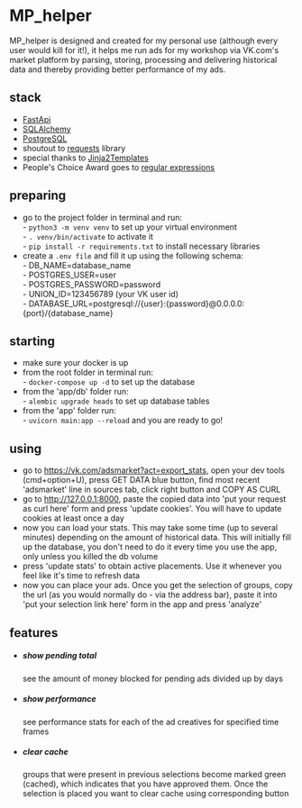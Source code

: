 # MP_helper

MP_helper is designed and created for my personal use (although every user would kill for it!), it helps me run ads for my workshop via VK.com's market platform by parsing, storing, processing and delivering historical data and thereby providing better performance of my ads.  

## stack
- [FastApi]  
- [SQLAlchemy]  
- [PostgreSQL]  
- shoutout to [requests] library  
- special thanks to [Jinja2Templates]  
- People's Choice Award goes to [regular expressions]  

## preparing
- go to the project folder in terminal and run:  
        - `python3 -m venv venv` to set up your virtual environment  
        - `. venv/bin/activate` to activate it  
        - `pip install -r requirements.txt` to install necessary libraries  
- create a `.env file` and fill it up using the following schema:  
        - DB_NAME=database_name  
        - POSTGRES_USER=user  
        - POSTGRES_PASSWORD=password  
        - UNION_ID=123456789 (your VK user id)  
        - DATABASE_URL=postgresql://{user}:{password}@0.0.0.0:{port}/{database_name}  


## starting
- make sure your docker is up  
- from the root folder in terminal run:  
        - `docker-compose up -d` to set up the database  
- from the 'app/db' folder run:  
        - `alembic upgrade heads` to set up database tables  
- from the 'app' folder run:  
        - `uvicorn main:app --reload` and you are ready to go!  

## using
- go to https://vk.com/adsmarket?act=export_stats, open your dev tools (cmd+option+U), press GET DATA blue button, find most recent 'adsmarket' line in sources tab, click right button and COPY AS CURL  
- go to http://127.0.0.1:8000, paste the copied data into 'put your request as curl here' form and press 'update cookies'. You will have to update cookies at least once a day  
- now you can load your stats. This may take some time (up to several minutes) depending on the amount of historical data. This will initially fill up the database, you don't need to do it every time you use the app, only unless you killed the db volume  
- press 'update stats' to obtain active placements. Use it whenever you feel like it's time to refresh data  
- now you can place your ads. Once you get the selection of groups, copy the url (as you would normally do - via the address bar), paste it into 'put your selection link here' form in the app and press 'analyze'  

## features
- ##### show pending total
    see the amount of money blocked for pending ads divided up by days
- ##### show performance
    see performance stats for each of the ad creatives for specified time frames
- ##### clear cache
    groups that were present in previous selections become marked green (cached), which indicates that you have approved them. Once the selection is placed you want to clear cache using corresponding button

   [FastApi]: <https://fastapi.tiangolo.com/>
   [SQLAlchemy]: <https://www.sqlalchemy.org/>
   [PostgreSQL]: <https://www.postgresql.org/>
   [requests]: <https://requests.readthedocs.io>
   [regular expressions]: <https://docs.python.org/3/library/re.html>
   [Jinja2Templates]: <https://jinja.palletsprojects.com/en/>
